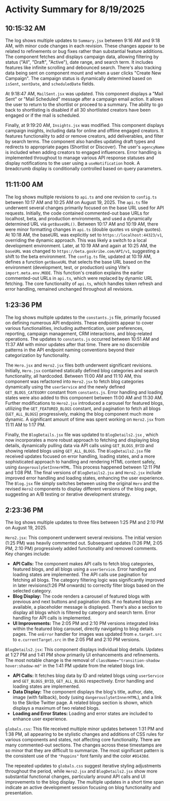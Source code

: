 # Activity Summary for 8/19/2025

## 10:15:32 AM
The log shows multiple updates to `Summary.jsx` between 9:16 AM and 9:18 AM, with minor code changes in each revision.  These changes appear to be related to refinements or bug fixes rather than substantial feature additions.  The component fetches and displays campaign data, allowing filtering by status ("All", "Draft", "Active"), date range, and search term.  It includes features like infinite scrolling and debounced search.  There's also tracking data being sent on component mount and when a user clicks "Create New Campaign".  The campaign status is dynamically determined based on `isSent`, `sentDate`, and `scheduledDate` fields.

At 9:18:47 AM, `MailSent.jsx` was updated.  This component displays a "Mail Sent" or "Mail Scheduled" message after a campaign email action. It allows the user to return to the shortlist or proceed to a summary.  The ability to go back to shortlisting is disabled if all 30 shortlisted creators have been engaged or if the mail is scheduled.

Finally, at 9:19:20 AM, `Insights.jsx` was modified.  This component displays campaign insights, including data for online and offline engaged creators. It features functionality to add or remove creators, add deliverables, and filter by search terms.  The component also handles updating draft types and redirects to appropriate pages (Shortlist or Discover).  The user's `agencyName` is included when adding creators to engaged influencers. Error handling is implemented throughout to manage various API response statuses and display notifications to the user using a `useNotification` hook.  A breadcrumb display is conditionally controlled based on query parameters.


## 11:11:00 AM
The log shows multiple revisions to `api.ts` and one revision to `config.ts` between 10:17 AM and 10:25 AM on August 19, 2025.  The `api.ts` file underwent several changes primarily focused on the base URL used for API requests.  Initially, the code contained commented-out base URLs for localhost, beta, and production environments, and used a dynamically determined URL via `getBaseURL()`.  Between 10:17 AM and 10:19 AM, there were minor formatting changes in `api.ts` (double quotes vs single quotes).  At 10:18 AM, the baseURL was explicitly set to `https://localhost:44323/v1`, overriding the dynamic approach. This was likely a switch to a local development environment.  Later, at 10:19 AM and again at 10:25 AM, the  `baseURL` was changed to `https://beta.goskribe.com/API/v1`, suggesting a shift to the beta environment. The `config.ts` file, updated at 10:19 AM, defines a function `getBaseURL` that selects the base URL based on the environment (development, test, or production) using Vite's `import.meta.env.MODE`.  This function's creation explains the earlier commented-out URLs in `api.ts`, which were replaced by dynamic URL fetching.  The core functionality of `api.ts`, which handles token refresh and error handling, remained unchanged throughout all revisions.


## 1:23:36 PM
The log shows multiple updates to the `constants.js` file, primarily focused on defining numerous API endpoints.  These endpoints appear to cover various functionalities, including authentication, user preferences, reporting, campaign management, CRM interactions, and blog-related operations.  The updates to `constants.js`  occurred between 10:51 AM and 11:37 AM with minor updates after that time. There are no discernible patterns in the API endpoint naming conventions beyond their categorization by functionality.

The `Hero.jsx` and `Hero2.jsx` files both underwent significant revisions.  Initially, `Hero.jsx` contained statically defined blog categories and search functionality, all hardcoded.  Between 11:00 AM and 11:10 AM, this component was refactored into `Hero2.jsx` to fetch blog categories dynamically using the `userService` and the newly defined `GET_BLOGS_CATEGORY` constant from `constants.js`. Error handling and loading states were also added to this component between 11:00 AM and 11:30 AM.  Further modifications to `Hero2.jsx`  introduced a carousel for featured blogs, utilizing the `GET_FEATURED_BLOGS` constant, and pagination to fetch all blogs (`GET_ALL_BLOGS`) progressively, making the blog component much more dynamic.  A significant amount of time was spent working on `Hero2.jsx` from 11:11 AM to 1:17 PM.

Finally, the `BlogDetails.jsx` file was updated to `BlogDetails2.jsx` , which now incorporates a more robust approach to fetching and displaying blog details, dynamically pulling data via API calls using `GET_BLOGS_BYID` and showing related blogs using `GET_ALL_BLOGS`.  The `BlogDetails2.jsx` file received updates focused on error handling, loading states, and a more sophisticated approach to handling and rendering HTML content safely, using `dangerouslySetInnerHTML`. This process happened between 12:11 PM and 1:08 PM. The final versions of `BlogDetails2.jsx` and `Hero2.jsx` include improved error handling and loading states, enhancing the user experience.  The `Blog.jsx` file simply switches between using the original `Hero` and the revised `Hero2` components to display different versions of the blog page, suggesting an A/B testing or iterative development strategy.


## 2:23:36 PM
The log shows multiple updates to three files between 1:25 PM and 2:10 PM on August 19, 2025.

`Hero2.jsx`: This component underwent several revisions.  The initial version (1:25 PM) was heavily commented out.  Subsequent updates (1:26 PM, 2:05 PM, 2:10 PM) progressively added functionality and removed comments.  Key changes include:

* **API Calls:** The component makes API calls to fetch blog categories, featured blogs, and all blogs using a `userService`.  Error handling and loading states are implemented. The API calls use pagination for fetching all blogs. The category filtering logic was significantly improved in later revisions(1:26 PM onwards)  to correctly filter blogs based on the selected category.
* **Blog Display:** The code renders a carousel of featured blogs with previous and next buttons and pagination dots.  If no featured blogs are available, a placeholder message is displayed.  There's also a section to display all blogs which is filtered by category and search term. Error handling for API calls is implemented.
* **UI Improvements:**  The 2:05 PM and 2:10 PM versions integrated links within the featured blog carousel, directly navigating to blog details pages.  The `onError` handler for images was updated from `e.target.src` to `e.currentTarget.src`  in the 2:05 PM and 2:10 PM versions.

`BlogDetails2.jsx`: This component displays individual blog details. Updates at 1:27 PM and 1:41 PM show primarily UI enhancements and refinements. The most notable change is the removal of `className="transition-shadow hover:shadow-md"` in the 1:41 PM update from the related blogs link. 

* **API Calls:** It fetches blog data by ID and related blogs using  `userService` and  `GET_BLOGS_BYID`, `GET_ALL_BLOGS` respectively. Error handling and loading states are implemented.
* **Data Display:** The component displays the blog's title, author, date, image (with fallback), body (using `dangerouslySetInnerHTML`), and a link to the Skribe Twitter page.  A related blogs section is shown, which displays a maximum of two related blogs.
* **Loading and Error States:**  Loading and error states are included to enhance user experience.

`globals.css`: This file received multiple minor updates between 1:31 PM and 1:38 PM,  all appearing to be stylistic changes and additions of CSS rules for various components and states, not affecting core functionality.  There are many commented-out sections. The changes across these timestamps are so minor that they are difficult to summarize.  The most significant pattern is the consistent use of the `"Poppins"` font family and the color `#01438d`.

The repeated updates to `globals.css` suggest iterative styling adjustments throughout the period, while `Hero2.jsx` and `BlogDetails2.jsx` show more substantial functional changes, particularly around API calls and UI improvements to the blog display.  The multiple updates in a short time span indicate an active development session focusing on blog functionality and presentation.
